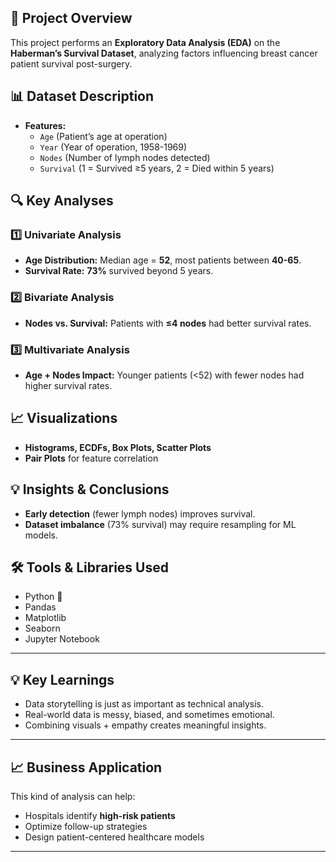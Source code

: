 ## **📌 Project Overview**  
This project performs an **Exploratory Data Analysis (EDA)** on the **Haberman’s Survival Dataset**, analyzing factors influencing breast cancer patient survival post-surgery.  

## **📊 Dataset Description**  
- **Features:**  
  - `Age` (Patient’s age at operation)  
  - `Year` (Year of operation, 1958-1969)  
  - `Nodes` (Number of lymph nodes detected)  
  - `Survival` (1 = Survived ≥5 years, 2 = Died within 5 years)  

## **🔍 Key Analyses**  
### **1️⃣ Univariate Analysis**  
- **Age Distribution:** Median age = **52**, most patients between **40-65**.  
- **Survival Rate:** **73%** survived beyond 5 years.  

### **2️⃣ Bivariate Analysis**  
- **Nodes vs. Survival:** Patients with **≤4 nodes** had better survival rates.  

### **3️⃣ Multivariate Analysis**  
- **Age + Nodes Impact:** Younger patients (<52) with fewer nodes had higher survival rates.  

## **📈 Visualizations**  
- **Histograms, ECDFs, Box Plots, Scatter Plots**  
- **Pair Plots** for feature correlation  

## **💡 Insights & Conclusions**  
- **Early detection** (fewer lymph nodes) improves survival.  
- **Dataset imbalance** (73% survival) may require resampling for ML models.  

## 🛠️ Tools & Libraries Used

- Python 🐍
- Pandas
- Matplotlib
- Seaborn
- Jupyter Notebook

---

## 💡 Key Learnings

- Data storytelling is just as important as technical analysis.
- Real-world data is messy, biased, and sometimes emotional.
- Combining visuals + empathy creates meaningful insights.

---

## 📈 Business Application

This kind of analysis can help:
- Hospitals identify **high-risk patients**
- Optimize follow-up strategies
- Design patient-centered healthcare models

---
